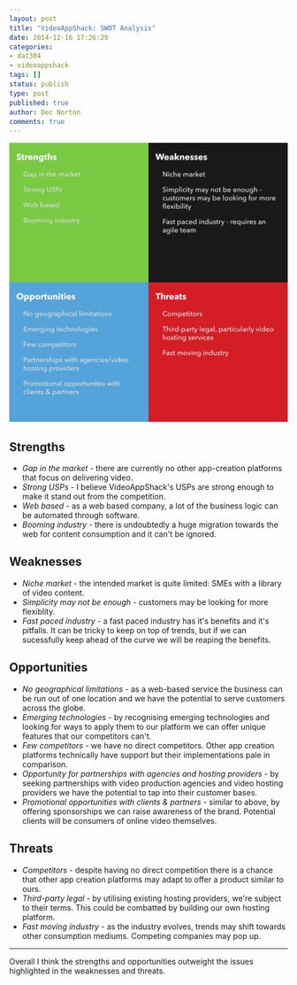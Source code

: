 ```yaml
---
layout: post
title: "VideoAppShack: SWOT Analysis"
date: 2014-12-16 17:26:29
categories:
- dat304
- videoappshack
tags: []
status: publish
type: post
published: true
author: Dec Norton
comments: true
---
```


<img src="/assets/venture-culture/videoappshack_swot_analysis.png" alt="SWOT Analysis">

<!--more-->

## Strengths

- *Gap in the market* - there are currently no other app-creation platforms that focus on delivering video.
- *Strong USPs* - I believe VideoAppShack's USPs are strong enough to make it stand out from the competition.
- *Web based* - as a web based company, a lot of the business logic can be automated through software.
- *Booming industry* - there is undoubtedly a huge migration towards the web for content consumption and it can't be ignored.

## Weaknesses

- *Niche market* - the intended market is quite limited: SMEs with a library of video content.
- *Simplicity may not be enough* - customers may be looking for more flexiblity.
- *Fast paced industry* - a fast paced industry has it's benefits and it's pitfalls. It can be tricky to keep on top of trends, but if we can sucessfully keep ahead of the curve we will be reaping the benefits.

## Opportunities

- *No geographical limitations* - as a web-based service the business can be run out of one location and we have the potential to serve customers across the globe.
- *Emerging technologies* - by recognising emerging technologies and looking for ways to apply them to our platform we can offer unique features that our competitors can't.
- *Few competitors* - we have no direct competitors. Other app creation platforms technically have support but their implementations pale in comparison.
- *Opportunity for partnerships with agencies and hosting providers* - by seeking partnerships with video production agencies and video hosting providers we have the potential to tap into their customer bases.
- *Promotional opportunities with clients & partners* - similar to above, by offering sponsorships we can raise awareness of the brand. Potential clients will be consumers of online video themselves.

## Threats

- *Competitors* - despite having no direct competition there is a chance that other app creation platforms may adapt to offer a product similar to ours.
- *Third-party legal* - by utilising existing hosting providers, we're subject to their terms. This could be combatted by building our own hosting platform.
- *Fast moving industry* - as the industry evolves, trends may shift towards other consumption mediums. Competing companies may pop up.

<hr>

Overall I think the strengths and opportunities outweight the issues highlighted in the weaknesses and threats.